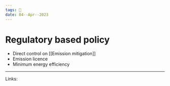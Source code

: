 ```yaml
---
tags: 🌱
date: 04--Apr--2023
---
```


# Regulatory based policy

- Direct control on [[Emission mitigation]]
- Emission licence
- Minimum energy efficiency

---
Links: 